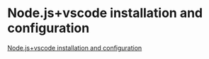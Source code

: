 # Node.js+vscode installation and configuration
[Node.js+vscode installation and configuration](https://aiwithcloud.com/2022/09/15/node-jsvscode_installation_and_configuration/)